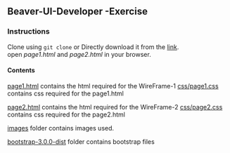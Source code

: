 ## Beaver-UI-Developer -Exercise


### Instructions
 Clone using `git clone` or Directly download it from the [link](https://github.com/sravan7/Beaver-UI-Developer.git).
<br>
open *page1.html* and *page2.html* in your browser.

#### Contents
[page1.html](https://github.com/sravan7/Beaver-UI-Developer/blob/master/page-1.html) contains the html required for the WireFrame-1
[css/page1.css](https://github.com/sravan7/Beaver-UI-Developer/blob/master/css/page1.css) contains css required for the page1.html

[page2.html](https://github.com/sravan7/Beaver-UI-Developer/blob/master/page-2.html) contains the html required for the WireFrame-2
[css/page2.css](https://github.com/sravan7/Beaver-UI-Developer/blob/master/css/page2.css) contains css required for the page2.html

[images](https://github.com/sravan7/Beaver-UI-Developer/tree/master/images) folder contains images used.

[bootstrap-3.0.0-dist](https://github.com/sravan7/Beaver-UI-Developer/tree/master/bootstrap-3.0.0-dist/dist) folder contains bootstrap files
